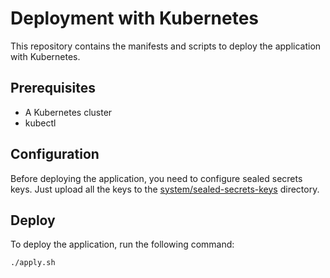 # Deployment with Kubernetes

This repository contains the manifests and scripts to deploy the application with Kubernetes.

## Prerequisites

- A Kubernetes cluster
- kubectl

## Configuration

Before deploying the application, you need to configure sealed secrets keys. Just upload all the keys to the [system/sealed-secrets-keys](system/sealed-secrets-keys) directory.

## Deploy

To deploy the application, run the following command:

```bash
./apply.sh
```
